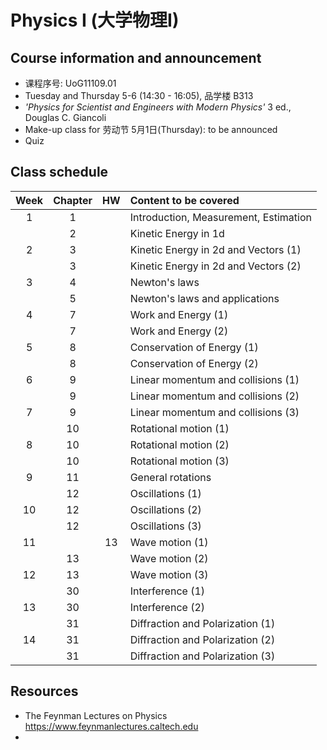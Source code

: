 # Physics I (大学物理I)
<!-- [Go to Class diary](#Class-diary) -->
## Course information and announcement
* 课程序号: UoG11109.01
* Tuesday and Thursday 5-6 (14:30 - 16:05), 品学楼 B313
* _'Physics for Scientist and Engineers with Modern Physics'_ 3 ed., Douglas C. Giancoli
* Make-up class for 劳动节 5月1日(Thursday): to be announced
* Quiz

## Class schedule
Week|Chapter|HW|Content to be covered|
| :--: | :--: |:--: | :--- |
|1|1||Introduction, Measurement, Estimation|
||2 ||Kinetic Energy in 1d|
|2|3 ||Kinetic Energy in 2d and Vectors (1)|
||3 ||Kinetic Energy in 2d and Vectors (2)|
|3|4 ||Newton's laws |
||5 ||Newton's laws and applications|
|4|7| |Work and Energy (1)|
||7 ||Work and Energy (2)|
|5|8 ||Conservation of Energy (1)|
||8 ||Conservation of Energy (2)|
|6|9| |Linear momentum and collisions (1)|
||9 ||Linear momentum and collisions (2)|
|7|9 ||Linear momentum and collisions (3)|
||10||Rotational motion (1)|
|8|10||Rotational motion (2)|
||10||Rotational motion (3)|
|9|11||General rotations|
||12||Oscillations (1)|
|10|12||Oscillations (2)|
||12||Oscillations (3)|
|11||13|Wave motion (1)|
||13||Wave motion (2)|
|12|13||Wave motion (3)|
||30||Interference (1)|
|13|30||Interference (2)|
||31||Diffraction and Polarization (1)|
|14|31||Diffraction and Polarization (2)|
||31||Diffraction and Polarization (3)|

## Resources
* The Feynman Lectures on Physics https://www.feynmanlectures.caltech.edu
* 





